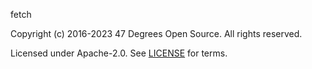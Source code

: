 [comment]: <> (Don't edit this file!)
[comment]: <> (It is automatically updated after every release of https://github.com/47degrees/.github)
[comment]: <> (If you want to suggest a change, please open a PR or issue in that repository)

fetch

Copyright (c) 2016-2023 47 Degrees Open Source. All rights reserved.

Licensed under Apache-2.0. See [LICENSE](LICENSE.md) for terms.